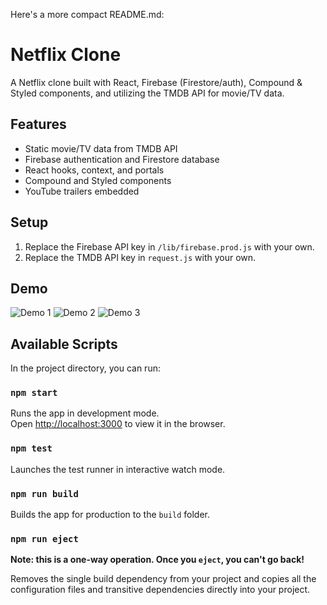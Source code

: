 Here's a more compact README.md:

# Netflix Clone

A Netflix clone built with React, Firebase (Firestore/auth), Compound & Styled components, and utilizing the TMDB API for movie/TV data.

## Features

- Static movie/TV data from TMDB API
- Firebase authentication and Firestore database
- React hooks, context, and portals
- Compound and Styled components
- YouTube trailers embedded

## Setup

1. Replace the Firebase API key in `/lib/firebase.prod.js` with your own.
2. Replace the TMDB API key in `request.js` with your own.

## Demo

![Demo 1](/images/demo1.png)
![Demo 2](/images/demo2.png)
![Demo 3](/images/demo3.png)

## Available Scripts

In the project directory, you can run:

### `npm start`

Runs the app in development mode.\
Open [http://localhost:3000](http://localhost:3000) to view it in the browser.

### `npm test`

Launches the test runner in interactive watch mode.

### `npm run build`

Builds the app for production to the `build` folder.

### `npm run eject`

**Note: this is a one-way operation. Once you `eject`, you can't go back!**

Removes the single build dependency from your project and copies all the configuration files and transitive dependencies directly into your project.